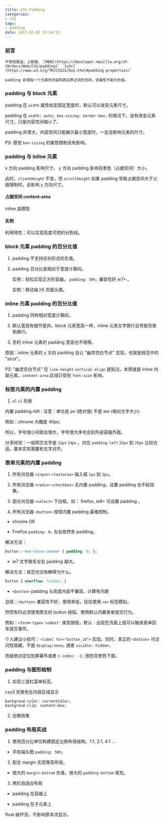 ```yaml
---
title: CSS Padding
categories:
- CSS
tags:
- padding
date: 2017-01-02 15:04:51
---
```


### 前言

    不想说废话，上链接。`[MDN](https://developer.mozilla.org/zh-CN/docs/Web/CSS/padding)` `[w3c](https://www.w3.org/TR/CSS22/box.html#padding-properties)`

    padding 区域指一个元素的内容和其边界之间的空间，该属性不能为负值。

### padding 与 block 元素

padding 在 `width` 属性给定固定宽度时，默认可以改变元素尺寸。

padding 在 `width: auto; box-sizing: border-box;` 的情况下，没有改变元素尺寸。只是内容空间缩小了。

padding 非常大，内容空间只能展示最小宽度时，一定会影响元素的尺寸。

PS: 感觉 `box-sizing` 的属性限制没有影响。

### padding 与 inline 元素

x 方向 padding 影响尺寸， y 方向 padding 影响背景色（占据空间）大小。

此时，`clientHeight` 不变，但 `scrollHeight` 如果 padding 导致占据空间大于父级限制时，会影响 y 方向尺寸。

#### 占据空间 content-area

inline 盒模型

#### 实例

利用特性：可以实现高度可控的分割线。

### block 元素 padding 的百分比值

1. padding 不支持任何形式的负值。

2. padding 百分比是相对于宽度计算的。

    实例：轻松实现正方形容器。 `padding: 50%;` 兼容性好 *ie7+* 。

    实例：移动端 h5 页面头图。

### inline 元素 padding 的百分比值

1. padding 同样相对宽度计算的。

2. 默认宽高有细节差异。block 元素宽高一样，inline 元素文字换行会导致背景色换行。

3. 空的 inline 元素的 padding 宽高也不相等。

原因：inline 元素的 y 方向 padding 会让 "幽灵空白节点" 显现，也就是规范中的 "strut"。

PS: "幽灵空白节点" 在 `line-height` `vertical-align` 提到过。本质就是 inline 内联元素，`content-area` 区域只受到 `font-size` 影响。

### 标签元素的内置 padding

1. `ol` `ul` 列表

内置 padding-left : 注意：单位是 px (绝对值) 不是 em (相对文字大小)

例如：chrome 大概是 40px;

所以，字号很小间距会很大，字号很大序号会到外层容器外面。

分享经验：一般网页文字是 `12px` `14px` 。对应 `padding-left` `22px` 到 `25px` 比较合适。基本实现需要和文字对齐。

### 表单元素的内置 padding

1. 所有浏览器 `<input>` `<textarea>` 输入框 `1px` 到 `2px`。

2. 所有浏览器 `<radio>` `<checkbox>` 无内置 padding，设置 padding 也不起效果。

3. 部分浏览器 `<select>` 下拉框。如： firefox, ie8+ 可设置 padding 。

4. 所有浏览器 `<button>` 按钮内置 padding 最难控制。

- chrome OK

- FireFox `padding: 0;` 左右依然有 padding。

解决方法：
```css
button::-moz-focus-innner { padding: 0; };
```

- ie7 文字越多左右 padding 越大。

解决方法：规范也没有解释为什么。
```css
button { overflow: hidden; }
```

- `<button>` padding 与高度内容不兼容，计算有问题

总结：`<button>` 兼容性不好，使用率低，往往使用 `<a>` 标签模拟。

然而有时必须使用原生的 button 按钮。使用默认内置表单提交行为。

例如：`<form>` `type='submit'` 类型按钮，默认：出现在页面上就可以触发表单回车提交事件。

个人建议小技巧： `<label for="button_id">` 实现。同时，真正的 `<button>` 可访问性隐藏，不是 `display:none;` 或者 `visible: hidden;`

而是绝对定位到屏幕外或者 `z-index: -1;` 放到背景色下面。

### padding 与图形绘制

1. 实现三道杠菜单标签。

css3 背景色在内容区域显示
```css
backgroud-color: currentColor;
backgroud-clip: content-box;
```

2. 白眼效果

### padding 布局实战
1. 使用百分比单位构建固定比例布局结构。1:1, 2:1, 4:1 ...

- 手机端头图 `padding: 50%;`

2. 配合 margin 实现等高布局。

- 很大的 `margin-bottom` 负值，很大的 `padding-bottom` 填充。

3. 两栏自适应布局

- padding 在容器上

- padding 在子元素上

float 破坏流，不影响原本流显示。
